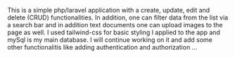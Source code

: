  This is a simple php/laravel application with a create, update, edit and delete (CRUD) functionalities. In addition, one can filter data from the list via   a search bar and in addition text documents one can upload images to the page as well. I used tailwind-css for basic styling I applied to the app and       mySql is my main database. I will continue working on it and add some other functionalitis like adding authentication and authorization ...
